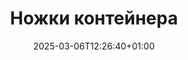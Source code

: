 ---
title: "Ножки контейнера"
description: "Confoot - Упростите логистику контейнеров"
date: 2025-03-06T12:26:40+01:00
draft: false
---